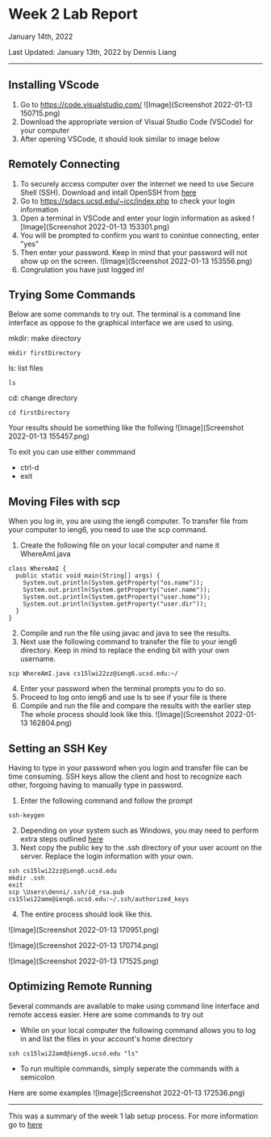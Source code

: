 # Week 2 Lab Report
January 14th, 2022

Last Updated: January 13th, 2022 by Dennis Liang

---


## Installing VScode
1. Go to https://code.visualstudio.com/
![Image](Screenshot 2022-01-13 150715.png)
2. Download the appropriate version of Visual Studio Code (VSCode) for your computer
3. After opening VSCode, it should look similar to image below


## Remotely Connecting
1. To securely access computer over the internet we need to use Secure Shell (SSH). Download and intall OpenSSH from [here](https://docs.microsoft.com/en-us/windows-server/administration/openssh/openssh_install_firstuse)
2. Go to https://sdacs.ucsd.edu/~icc/index.php to check your login information
3. Open a terminal in VSCode and enter your login information as asked
![Image](Screenshot 2022-01-13 153301.png)
4. You will be prompted to confirm you want to conintue connecting, enter "yes"
5. Then enter your password. Keep in mind that your password will not show up on the screen.
![Image](Screenshot 2022-01-13 153556.png)
6. Congrulation you have just logged in!


## Trying Some Commands
Below are some commands to try out. The terminal is a command line interface as oppose to the graphical interface we are used to using.

mkdir: make directory
```
mkdir firstDirectory
```
ls: list files
```
ls
```
cd: change directory
```
cd firstDirectory
```

Your results should be something like the follwing
![Image](Screenshot 2022-01-13 155457.png)

To exit you can use either commmand
* ctrl-d
* exit


## Moving Files with scp
When you log in, you are using the ieng6 computer. To transfer file from your computer to ieng6, you need to use the scp command.

1. Create the following file on your local computer and name it WhereAmI.java
```
class WhereAmI {
  public static void main(String[] args) {
    System.out.println(System.getProperty("os.name"));
    System.out.println(System.getProperty("user.name"));
    System.out.println(System.getProperty("user.home"));
    System.out.println(System.getProperty("user.dir"));
  }
}
```
2. Compile and run the file using javac and java to see the results.
3. Next use the following command to transfer the file to your ieng6 directory. Keep in mind to replace the ending bit with your own username.
```
scp WhereAmI.java cs15lwi22zz@ieng6.ucsd.edu:~/
```
4. Enter your password when the terminal prompts you to do so.
5. Proceed to log onto ieng6 and use ls to see if your file is there
6. Compile and run the file and compare the results with the earlier step
The whole process should look like this.
![Image](Screenshot 2022-01-13 162804.png)


## Setting an SSH Key
Having to type in your password when you login and transfer file can be time consuming. SSH keys allow the client and host to recognize each other, forgoing having to manually type in password.
1. Enter the following command and follow the prompt
```
ssh-keygen
```
2. Depending on your system such as Windows, you may need to perform extra steps outlined [here](https://docs.microsoft.com/en-us/windows-server/administration/openssh/openssh_keymanagement#user-key-generation)
3. Next copy the public key to the .ssh directory of your user acount on the server. Replace the login information with your own.
```
ssh cs15lwi22zz@ieng6.ucsd.edu
mkdir .ssh
exit
scp \Users\denni/.ssh/id_rsa.pub cs15lwi22ame@ieng6.ucsd.edu:~/.ssh/authorized_keys
```
4. The entire process should look like this.

![Image](Screenshot 2022-01-13 170951.png)

![Image](Screenshot 2022-01-13 170714.png)

![Image](Screenshot 2022-01-13 171525.png)


## Optimizing Remote Running
Several commands are available to make using command line interface and remote access easier.
Here are some commands to try out
- While on your local computer the following command allows you to log in and list the files in your account's home directory
```
ssh cs15lwi22amd@ieng6.ucsd.edu "ls"
```

- To run multiple commands, simply seperate the commands with a semicolon

Here are some examples
![Image](Screenshot 2022-01-13 172536.png)

---
This was a summary of the week 1 lab setup process. For more information go to [here](https://ucsd-cse15l-w22.github.io/week/week1/)





